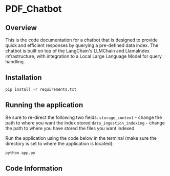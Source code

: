 # PDF_Chatbot

## Overview
This is the code documentation for a chatbot that is designed to provide quick and efficient responses by querying a pre-defined data index. The chatbot is built on top of the LangChain's LLMChain and LlamaIndex infrastructure, with integration to a Local Large Language Model for query handling.

## Installation
`pip install -r requirements.txt`

## Running the application
Be sure to re-direct the following two fields:
`storage_context` - change the path to where you want the index stored
`data_ingestion_indexing` - change the path to where you have stored the files you want indexed

Run the application using the code below in the terminal (make sure the directory is set to where the application is located):

`python app.py`

## Code Information
